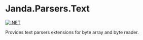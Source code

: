 # Janda.Parsers.Text

[![.NET](https://github.com/Jandini/Janda.Parsers.Endian/actions/workflows/dotnet.yml/badge.svg)](https://github.com/Jandini/Janda.Parsers.Endian/actions/workflows/dotnet.yml)

Provides text parsers extensions for byte array and byte reader.


